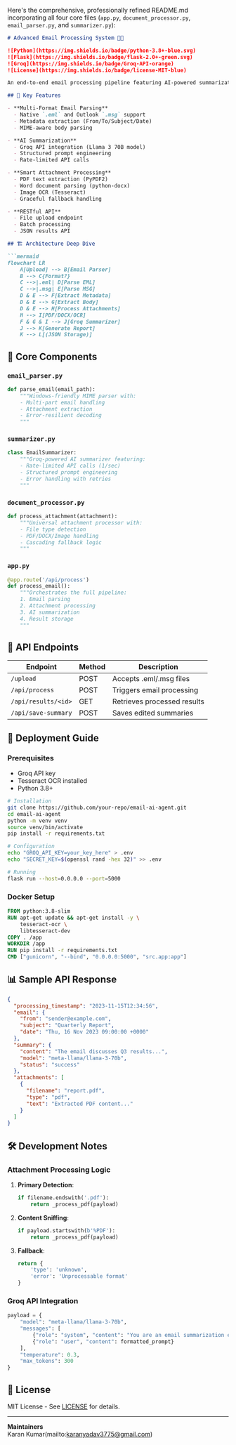 Here's the comprehensive, professionally refined README.md incorporating all four core files (`app.py`, `document_processor.py`, `email_parser.py`, and `summarizer.py`):

```markdown
# Advanced Email Processing System 📧✨

![Python](https://img.shields.io/badge/python-3.8+-blue.svg)
![Flask](https://img.shields.io/badge/flask-2.0+-green.svg)
![Groq](https://img.shields.io/badge/Groq-API-orange)
![License](https://img.shields.io/badge/license-MIT-blue)

An end-to-end email processing pipeline featuring AI-powered summarization, advanced attachment parsing, and multi-format support.

## 🌟 Key Features

- **Multi-Format Email Parsing**
  - Native `.eml` and Outlook `.msg` support
  - Metadata extraction (From/To/Subject/Date)
  - MIME-aware body parsing

- **AI Summarization**
  - Groq API integration (Llama 3 70B model)
  - Structured prompt engineering
  - Rate-limited API calls

- **Smart Attachment Processing**
  - PDF text extraction (PyPDF2)
  - Word document parsing (python-docx)
  - Image OCR (Tesseract)
  - Graceful fallback handling

- **RESTful API**
  - File upload endpoint
  - Batch processing
  - JSON results API

## 🏗️ Architecture Deep Dive

```mermaid
flowchart LR
    A[Upload] --> B[Email Parser]
    B --> C{Format?}
    C -->|.eml| D[Parse EML]
    C -->|.msg| E[Parse MSG]
    D & E --> F[Extract Metadata]
    D & E --> G[Extract Body]
    D & E --> H[Process Attachments]
    H --> I[PDF/DOCX/OCR]
    F & G & I --> J[Groq Summarizer]
    J --> K[Generate Report]
    K --> L[(JSON Storage)]
```

## 📂 Core Components

### `email_parser.py`
```python
def parse_email(email_path):
    """Windows-friendly MIME parser with:
    - Multi-part email handling
    - Attachment extraction
    - Error-resilient decoding
    """
```

### `summarizer.py`
```python
class EmailSummarizer:
    """Groq-powered AI summarizer featuring:
    - Rate-limited API calls (1/sec)
    - Structured prompt engineering
    - Error handling with retries
    """
```

### `document_processor.py`
```python
def process_attachment(attachment):
    """Universal attachment processor with:
    - File type detection
    - PDF/DOCX/Image handling
    - Cascading fallback logic
    """
```

### `app.py`
```python
@app.route('/api/process')
def process_email():
    """Orchestrates the full pipeline:
    1. Email parsing
    2. Attachment processing
    3. AI summarization
    4. Result storage
    """
```

## 🔌 API Endpoints

| Endpoint | Method | Description |
|----------|--------|-------------|
| `/upload` | POST | Accepts .eml/.msg files |
| `/api/process` | POST | Triggers email processing |
| `/api/results/<id>` | GET | Retrieves processed results |
| `/api/save-summary` | POST | Saves edited summaries |

## 🚀 Deployment Guide

### Prerequisites
- Groq API key
- Tesseract OCR installed
- Python 3.8+

```bash
# Installation
git clone https://github.com/your-repo/email-ai-agent.git
cd email-ai-agent
python -m venv venv
source venv/bin/activate
pip install -r requirements.txt

# Configuration
echo "GROQ_API_KEY=your_key_here" > .env
echo "SECRET_KEY=$(openssl rand -hex 32)" >> .env

# Running
flask run --host=0.0.0.0 --port=5000
```

### Docker Setup
```dockerfile
FROM python:3.8-slim
RUN apt-get update && apt-get install -y \
    tesseract-ocr \
    libtesseract-dev
COPY . /app
WORKDIR /app
RUN pip install -r requirements.txt
CMD ["gunicorn", "--bind", "0.0.0.0:5000", "src.app:app"]
```

## 📊 Sample API Response

```json
{
  "processing_timestamp": "2023-11-15T12:34:56",
  "email": {
    "from": "sender@example.com",
    "subject": "Quarterly Report",
    "date": "Thu, 16 Nov 2023 09:00:00 +0000"
  },
  "summary": {
    "content": "The email discusses Q3 results...",
    "model": "meta-llama/llama-3-70b",
    "status": "success"
  },
  "attachments": [
    {
      "filename": "report.pdf",
      "type": "pdf",
      "text": "Extracted PDF content..."
    }
  ]
}
```

## 🛠️ Development Notes

### Attachment Processing Logic
1. **Primary Detection**:
   ```python
   if filename.endswith('.pdf'):
       return _process_pdf(payload)
   ```
2. **Content Sniffing**:
   ```python
   if payload.startswith(b'%PDF'):
       return _process_pdf(payload)
   ```
3. **Fallback**:
   ```python
   return {
       'type': 'unknown',
       'error': 'Unprocessable format'
   }
   ```

### Groq API Integration
```python
payload = {
    "model": "meta-llama/llama-3-70b",
    "messages": [
        {"role": "system", "content": "You are an email summarization expert"},
        {"role": "user", "content": formatted_prompt}
    ],
    "temperature": 0.3,
    "max_tokens": 300
}
```

## 📜 License
MIT License - See [LICENSE](LICENSE) for details.

---

**Maintainers**  
Karan Kumar(mailto:karanyadav3775@gmail.com)  
```
